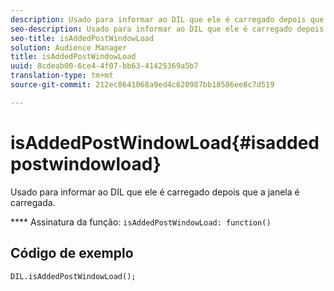 ```yaml
---
description: Usado para informar ao DIL que ele é carregado depois que a janela é carregada.
seo-description: Usado para informar ao DIL que ele é carregado depois que a janela é carregada.
seo-title: isAddedPostWindowLoad
solution: Audience Manager
title: isAddedPostWindowLoad
uuid: 8cdeab00-6ce4-4f07-bb63-41425369a5b7
translation-type: tm+mt
source-git-commit: 212ec8641068a9ed4c620987bb18586ee8c7d519

---
```



# isAddedPostWindowLoad{#isaddedpostwindowload}

Usado para informar ao DIL que ele é carregado depois que a janela é carregada.

**** Assinatura da função: `isAddedPostWindowLoad: function()`

<!--
r_dil_added_post_window_load.xml
-->

## Código de exemplo

```
DIL.isAddedPostWindowLoad();
```
